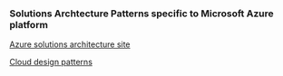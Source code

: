 ### Solutions Archtecture Patterns specific to Microsoft Azure platform

[Azure solutions architecture site](https://azure.microsoft.com/en-us/solutions/architecture/)

[Cloud design patterns](https://docs.microsoft.com/en-us/azure/architecture/patterns/)
